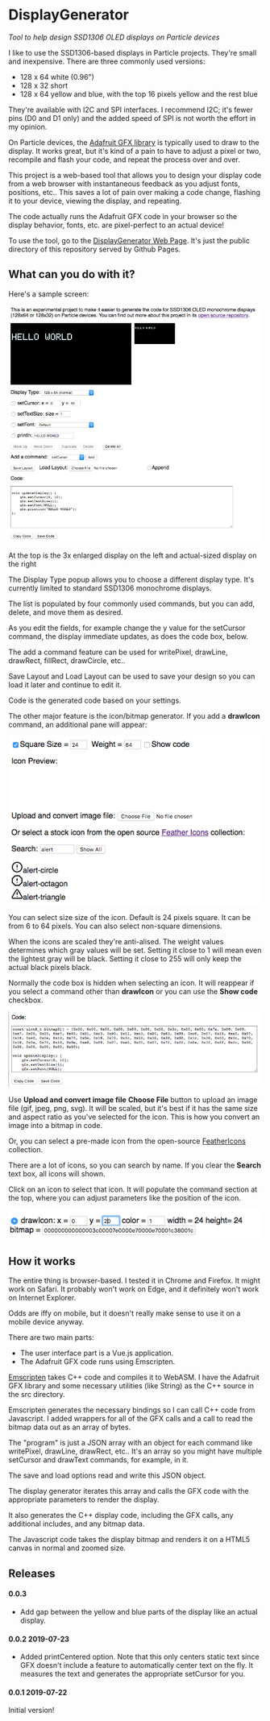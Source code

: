 # DisplayGenerator

*Tool to help design SSD1306 OLED displays on Particle devices*

I like to use the SSD1306-based displays in Particle projects. They're small and inexpensive. There are three commonly used versions:

- 128 x 64 white (0.96") 
- 128 x 32 short
- 128 x 64 yellow and blue, with the top 16 pixels yellow and the rest blue

They're available with I2C and SPI interfaces. I recommend I2C; it's fewer pins (D0 and D1 only) and the added speed of SPI is not worth the effort in my opinion.

On Particle devices, the [Adafruit GFX library](https://github.com/adafruit/Adafruit-GFX-Library) is typically used to draw to the display. It works great, but it's kind of a pain to have to adjust a pixel or two, recompile and flash your code, and repeat the process over and over.

This project is a web-based tool that allows you to design your display code from a web browser with instantaneous feedback as you adjust fonts, positions, etc.. This saves a lot of pain over making a code change, flashing it to your device, viewing the display, and repeating.

The code actually runs the Adafruit GFX code in your browser so the display behavior, fonts, etc. are pixel-perfect to an actual device!

To use the tool, go to the [DisplayGenerator Web Page](https://rickkas7.github.io/DisplayGenerator/index.html). It's just the public directory of this repository served by Github Pages.

## What can you do with it?

Here's a sample screen:

![Main Screen](images/screen1.png)

At the top is the 3x enlarged display on the left and actual-sized display on the right

The Display Type popup allows you to choose a different display type. It's currently limited to standard SSD1306 monochrome displays.

The list is populated by four commonly used commands, but you can add, delete, and move them as desired.

As you edit the fields, for example change the y value for the setCursor command, the display immediate updates, as does the code box, below.

The add a command feature can be used for writePixel, drawLine, drawRect, fillRect, drawCircle, etc..

Save Layout and Load Layout can be used to save your design so you can load it later and continue to edit it.

Code is the generated code based on your settings.


The other major feature is the icon/bitmap generator. If you add a **drawIcon** command, an additional pane will appear:

![Icon Screen](images/screen2.png)

You can select size size of the icon. Default is 24 pixels square. It can be from 6 to 64 pixels. You can also select non-square dimensions.

When the icons are scaled they're anti-alised. The weight values determines which gray values will be set. Setting it close to 1 will mean even the lightest gray will be black. Setting it close to 255 will only keep the actual black pixels black.

Normally the code box is hidden when selecting an icon. It will reappear if you select a command other than **drawIcon** or you can use the **Show code** checkbox.

![Code screen with icon](images/screen4.png)

Use **Upload and convert image file** **Choose File** button to upload an image file (gif, jpeg, png, svg). It will be scaled, but it's best if it has the same size and aspect ratio as you've selected for the icon. This is how you convert an image into a bitmap in code.

Or, you can select a pre-made icon from the open-source [FeatherIcons](https://feathericons.com/) collection. 

There are a lot of icons, so you can search by name. If you clear the **Search** text box, all icons will shown.

Click on an icon to select that icon. It will populate the command section at the top, where you can adjust parameters like the position of the icon.

![drawIcon command](images/screen3.png)


## How it works

The entire thing is browser-based. I tested it in Chrome and Firefox. It might work on Safari. It probably won't work on Edge, and it definitely won't work on Internet Explorer. 

Odds are iffy on mobile, but it doesn't really make sense to use it on a mobile device anyway.

There are two main parts:

- The user interface part is a Vue.js application.
- The Adafruit GFX code runs using Emscripten.

[Emscripten](https://emscripten.org) takes C++ code and compiles it to WebASM. I have the Adafruit GFX library and some necessary utilities (like String) as the C++ source in the src directory. 

Emscripten generates the necessary bindings so I can call C++ code from Javascript. I added wrappers for all of the GFX calls and a call to read the bitmap data out as an array of bytes.

The "program" is just a JSON array with an object for each command like writePixel, drawLine, drawRect, etc.. It's an array so you might have multiple setCursor and drawText commands, for example, in it.

The save and load options read and write this JSON object.

The display generator iterates this array and calls the GFX code with the appropriate parameters to render the display.

It also generates the C++ display code, including the GFX calls, any additional includes, and any bitmap data.

The Javascript code takes the display bitmap and renders it on a HTML5 canvas in normal and zoomed size.


## Releases

#### 0.0.3

- Add gap between the yellow and blue parts of the display like an actual display.

#### 0.0.2 2019-07-23 

- Added printCentered option. Note that this only centers static text since GFX doesn't include a feature to automatically center text on the fly. It measures the text and generates the appropriate setCursor for you.

#### 0.0.1 2019-07-22 

Initial version!
